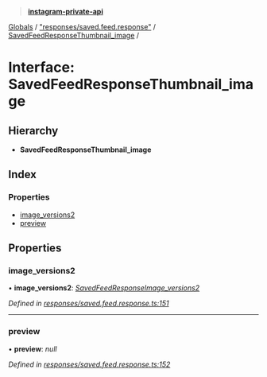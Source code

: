 > **[instagram-private-api](../README.md)**

[Globals](../README.md) / ["responses/saved.feed.response"](../modules/_responses_saved_feed_response_.md) / [SavedFeedResponseThumbnail_image](_responses_saved_feed_response_.savedfeedresponsethumbnail_image.md) /

# Interface: SavedFeedResponseThumbnail_image

## Hierarchy

* **SavedFeedResponseThumbnail_image**

## Index

### Properties

* [image_versions2](_responses_saved_feed_response_.savedfeedresponsethumbnail_image.md#image_versions2)
* [preview](_responses_saved_feed_response_.savedfeedresponsethumbnail_image.md#preview)

## Properties

###  image_versions2

• **image_versions2**: *[SavedFeedResponseImage_versions2](_responses_saved_feed_response_.savedfeedresponseimage_versions2.md)*

*Defined in [responses/saved.feed.response.ts:151](https://github.com/dilame/instagram-private-api/blob/e9c516c/src/responses/saved.feed.response.ts#L151)*

___

###  preview

• **preview**: *null*

*Defined in [responses/saved.feed.response.ts:152](https://github.com/dilame/instagram-private-api/blob/e9c516c/src/responses/saved.feed.response.ts#L152)*